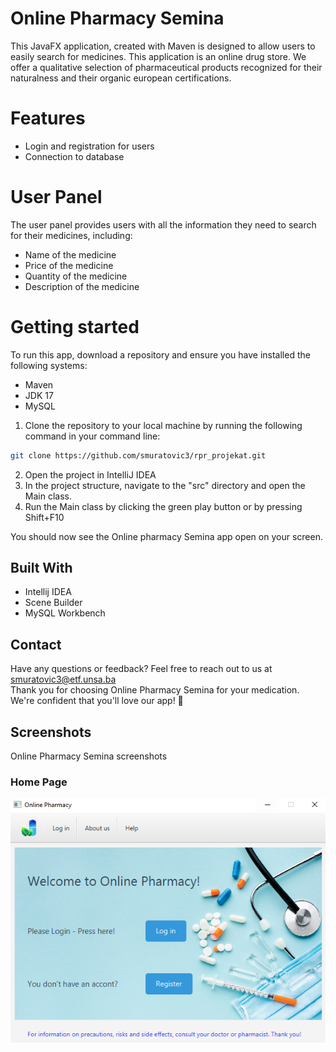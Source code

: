 # Online Pharmacy Semina 

This JavaFX application, created with Maven is designed to allow users to easily search for medicines.
This application is an online drug store.
We offer a qualitative selection of  pharmaceutical  products recognized for their naturalness and their organic european certifications.
# Features
- Login and registration for users
- Connection to database
# User Panel
The user panel provides users with all the information they need to search for their medicines, including:
 - Name of the medicine
 - Price of the medicine
 - Quantity of the medicine
 - Description of the medicine

# Getting started
To run this app, download a repository and ensure you have installed the following systems:
- Maven
- JDK 17
- MySQL

1. Clone the repository to your local machine by running the following command in your command line:
```bash
git clone https://github.com/smuratovic3/rpr_projekat.git
```
2. Open the project in IntelliJ IDEA
3. In the project structure, navigate to the "src" directory and open the Main class.
4. Run the Main class by clicking the green play button or by pressing Shift+F10

You should now see the Online pharmacy Semina app open on your screen.


## Built With
- Intellij IDEA
- Scene Builder
- MySQL Workbench


## Contact
Have any questions or feedback? Feel free to reach out to us at smuratovic3@etf.unsa.ba <br>
Thank you for choosing Online Pharmacy Semina for your medication. We're confident that you'll love our app! 🌟

## Screenshots
Online Pharmacy Semina screenshots

### Home Page
![Alt Text](./src/main/resources/images/pocetna.png)

